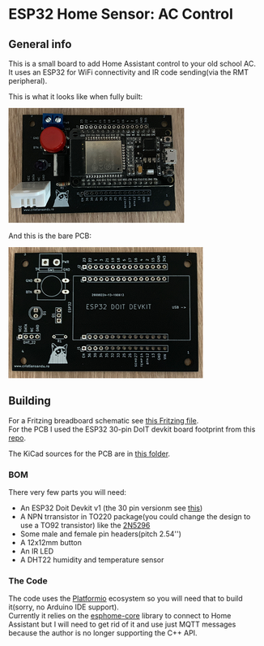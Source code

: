 # ESP32 Home Sensor: AC Control #

## General info ##
This is a small board to add Home Assistant control to your old school AC.  
It uses an ESP32 for WiFi connectivity and IR code sending(via the RMT peripheral).  

This is what it looks like when fully built:  

![](img/built.png)

And this is the bare PCB:  

![](img/pcb.png)

## Building ##
For a Fritzing breadboard schematic see [this Fritzing file](schematic/schematic.fzz).  
For the PCB I used the ESP32 30-pin DoIT devkit board footprint from this [repo](https://github.com/RuiSantosdotme/ESP32-Weather-Shield-PCB).  

The KiCad sources for the PCB are in [this folder](pcb/esp32-ac-board).  

### BOM ###
  
There very few parts you will need:  

- An ESP32 Doit Devkit v1 (the 30 pin versionm see [this](https://randomnerdtutorials.com/getting-started-with-esp32/))  
- A NPN trransistor in TO220 package(you could change the design to use a TO92 transistor) like the [2N5296](https://www.mouser.com/ds/2/68/2n5294-46674.pdf)  
- Some male and female pin headers(pitch 2.54'')
- A 12x12mm button  
- An IR LED
- A DHT22 humidity and temperature sensor  

### The Code ###  

The code uses the [Platformio](https://platformio.org/) ecosystem so you will need that to build it(sorry, no Arduino IDE support).  
Currently it relies on the [esphome-core](https://github.com/esphome/esphome-core) library to connect to Home Assistant but I will need to get rid of it and use just MQTT messages because the author is no longer supporting the C++ API.  

